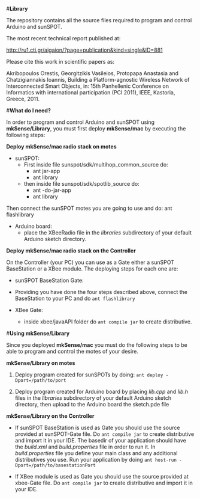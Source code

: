 #**Library**

The repository contains all the source files required to program and control Arduino and sunSPOT. 


The most recent technical report published at:

http://ru1.cti.gr/aigaion/?page=publication&kind=single&ID=881

Please cite this work in scientific papers as:

Akribopoulos Orestis, Georgitzikis Vasileios, Protopapa Anastasia and Chatzigiannakis Ioannis, Building a Platform-agnostic Wireless Network of Interconnected Smart Objects, in: 15th Panhellenic Conference on Informatics with international 
participation (PCI 2011), IEEE, Kastoria, Greece, 2011.


#**What do I need?**

In order to program and control Arduino and sunSPOT using **mkSense/Library**, you must first deploy **mkSense/mac** by executing the following steps: 

**Deploy mkSense/mac radio stack on motes**

 * sunSPOT: 
   * First inside file sunspot/sdk/multihop_common_source do: 
      * ant jar-app
      * ant library
   * then inside file sunspot/sdk/spotlib_source do: 
      * ant -do-jar-app
      * ant library

Then connect the sunSPOT motes you are going to use and do: ant flashlibrary 

 * Arduino board: 
   * place the XBeeRadio file in the *libraries* subdirectory of your default Arduino sketch directory.

**Deploy mkSense/mac radio stack on the Controller**

On the Controller (your PC) you can use as a Gate either a sunSPOT BaseStation or a XBee module. The deploying steps for each one are:

* sunSPOT BaseStation Gate: 
 * Providing you have done the four steps described above, connect the BaseStation to your PC and do ```ant flashlibrary``` 

* XBee Gate: 
  * inside xbee/javaAPI folder do ```ant compile jar``` to create distributive.

#**Using mkSense/Library**

Since you deployed **mkSense/mac** you must do the following steps to be able to program and control the motes of your desire.  

**mkSense/Library on motes**

1. Deploy program created for sunSPOTs by doing:
 ``` ant deploy -Dport=/path/to/port ``` 

2. Deploy program created for Arduino board by placing *lib.cpp* and *lib.h* files in the *libraries* subdirectory of your default Arduino sketch directory, then upload to the Arduino board the sketch.pde file

**mkSense/Library on the Controller**

* If sunSPOT BaseStation is used as Gate you should use the source provided at sunSPOT-Gate file. Do ```ant compile jar``` to create distributive and import it in your IDE. The basedir of your application should have the *build.xml* and *build.properties* file in order to run it. In *build.properties* file you define your main class and any additional distributives you use. Run your application by doing ``` ant host-run -Dport=/path/to/basestationPort ```

* If XBee module is used as Gate you should use the source provided at xbee-Gate file. Do ```ant compile jar``` to create distributive and import it in your IDE. 



 
  
